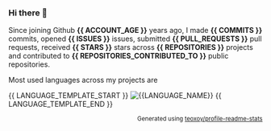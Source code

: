 ### Hi there 👋

Since joining Github **{{ ACCOUNT_AGE }}** years ago, I made **{{ COMMITS }}** commits, opened **{{ ISSUES }}** issues, submitted **{{ PULL_REQUESTS }}** pull requests, received **{{ STARS }}** stars across **{{ REPOSITORIES }}** projects and contributed to **{{ REPOSITORIES_CONTRIBUTED_TO }}** public repositories.

Most used languages across my projects are

{{ LANGUAGE_TEMPLATE_START }}
![{{LANGUAGE_NAME}}](https://img.shields.io/static/v1?style=flat-square&label=%E2%A0%80&color=555&labelColor={{LANGUAGE_COLOR:uri}}&message={{LANGUAGE_NAME:uri}}%EF%B8%B1{{LANGUAGE_PERCENT:uri}}%25)
{{ LANGUAGE_TEMPLATE_END }}

<p align="right"><sub>Generated using <a href="https://github.com/marketplace/actions/profile-readme-stats">teoxoy/profile-readme-stats</a></sub></p>
